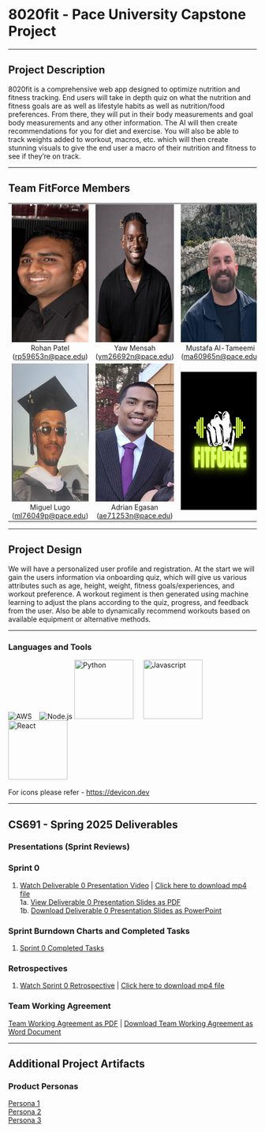 # 8020fit - Pace University Capstone Project

***

## Project Description

8020fit is a comprehensive web app designed to optimize nutrition and fitness tracking. End users will take in depth quiz on what the nutrition and fitness goals are as well as lifestyle habits as well as nutrition/food preferences. From there, they will put in their body measurements and goal body measurements and any other information. The AI will then create recommendations for you for diet and exercise. You will also be able to track weights added to workout, macros, etc. which will then create stunning visuals to give the end user a macro of their nutrition and fitness to see if they’re on track.

***

## Team FitForce Members

<table style="width:100%" border="0" cellspacing="0" cellpadding="0">
  <tr>
    <td align="center" valign="center"><img src="Documents/Portraits/Rohan.jpg" width="250" height="280"><br />Rohan Patel (<a href="mailto:student pace email id">rp59653n@pace.edu</a>)</td>
    <td align="center" valign="center"><img src="Documents/Portraits/Yaw.jpg" width="250" height="280"><br />Yaw Mensah (<a href="mailto:student pace email id">ym26692n@pace.edu</a>)</td>
    <td align="center" valign="center"><img src="Documents/Portraits/Mustafa.jpg" width="250" height="280"><br />Mustafa Al-Tameemi (<a href="mailto:student pace email id">ma60965n@pace.edu</a>)</td>
  </tr>
  <tr>
    <td align="center" valign="center"><img src="Documents/Portraits/Miguel.jpg" width="250" height="280"><br />Miguel Lugo (<a href="mailto:student pace email id">ml76049p@pace.edu</a>)</td>
    <td align="center" valign="center"><img src="Documents/Portraits/Adrian.jpg" width="250" height="280"><br />Adrian Egasan (<a href="mailto:student pace email id">ae71253n@pace.edu</a>)</td>
     <td align="center" valign="center"><img src="Documents/Portraits/FitForce%20logo.jpg" width="250" height="280"><br /></td>
  </tr>
</table>

***

## Project Design

We will have a personalized user profile and registration. At the start we will gain the users information via onboarding quiz, which will give us various attributes such as age, height, weight, fitness goals/experiences, and workout preference. A workout regiment is then generated using machine learning to adjust the plans according to the quiz, progress, and feedback from the user. Also be able to dynamically recommend workouts based on available equipment or alternative methods.

***

### Languages and Tools

<img src="https://cdn.jsdelivr.net/gh/devicons/devicon/icons/amazonwebservices/amazonwebservices-original-wordmark.svg" title="AWS" alt="AWS" width="120" height="120"/>&nbsp;&nbsp;&nbsp;                                                          <img src="https://cdn.jsdelivr.net/gh/devicons/devicon@latest/icons/nodejs/nodejs-original-wordmark.svg" title="Node.js" alt="Node.js" width="120" height="120"/>                                                                                  <img src="https://cdn.jsdelivr.net/gh/devicons/devicon@latest/icons/python/python-original-wordmark.svg" title="Python" width="120" height="120"/>&nbsp;&nbsp;&nbsp;&nbsp;                                                                       <img src="https://cdn.jsdelivr.net/gh/devicons/devicon@latest/icons/javascript/javascript-original.svg" title="Javascript" width="120" height="120"/>                                                                                                <img src="https://cdn.jsdelivr.net/gh/devicons/devicon@latest/icons/react/react-original-wordmark.svg" title="React" width="120" height="120" />
          
          
          
          
          


For icons please refer - https://devicon.dev 
 
***


## CS691 - Spring 2025 Deliverables

### Presentations (Sprint Reviews)
### Sprint 0
1. [Watch Deliverable 0 Presentation Video](https://youtu.be/qdSIm8RtpHg) | [Click here to download mp4 file](Documents/Sprint%200/Sprint%200%20Presentation.mp4) 
<br />1a. [View Deliverable 0 Presentation Slides as PDF](Documents/Sprint%200/Sprint%200%20Presentation.pdf)
<br />1b. [Download Deliverable 0 Presentation Slides as PowerPoint](Documents/Sprint%200/Sprint%200%20Presentation.pptx)</a>


### Sprint Burndown Charts and Completed Tasks

1. [Sprint 0 Completed Tasks](Documents/Sprint%200/Sprint%200%20Tracker_Schedule.pdf)

### Retrospectives

1. [Watch Sprint 0 Retrospective](https://youtu.be/SeESlFNsA2k) | [Click here to download mp4 file](Documents/Sprint%200/Sprint%200%20Retrospective.mp4)
   
### Team Working Agreement

[Team Working Agreement as PDF](Documents/Working%20Agreement/Working%20Agreement.pdf) | [Download Team Working Agreement as Word Document](Documents/Working%20Agreement/Working%20Agreement.docx)</a>


***


## Additional Project Artifacts

### Product Personas
[Persona 1](Documents/Personas/MomPersona.png)
<br/>
[Persona 2](Documents/Personas/StudentPersona.png)
<br/> 
[Persona 3](Documents/Personas/WorkingPersona.png)
